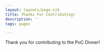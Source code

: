 ```yaml
---
layout: layouts/page.njk
title: Thanks For Contributing!
description: ''
tags: pages

---
```


Thank you for contributing to the PoC Dinner!